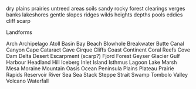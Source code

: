 dry plains
prairies
untreed areas
soils
sandy
rocky
forest clearings
verges
banks
lakeshores
gentle slopes
ridges
wilds
heights
depths
pools
eddies
cliff
scarp

Landforms

Arch
Archipelago
Atoll
Basin
Bay
Beach
Blowhole
Breakwater
Butte
Canal
Canyon
Cape
Cataract
Cave
Cirque
Cliffs
Coast
Continent
Coral Reefs
Cove
Dam
Delta
Desert
Escarpment (scarp?)
Fjord
Forest
Geyser
Glacier
Gulf
Harbour
Headland
Hill
Iceberg
Inlet
Island
Isthmus
Lagoon
Lake
Marsh
Mesa
Moraine
Mountain
Oasis
Ocean
Peninsula
Plains
Plateau
Prairie
Rapids
Reservoir
River
Sea
Sea Stack
Steppe
Strait
Swamp
Tombolo
Valley
Volcano
Waterfall
